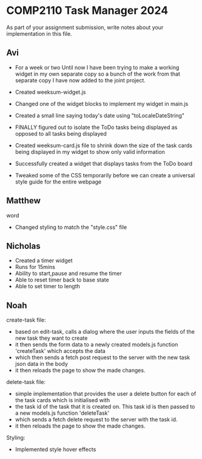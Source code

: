# COMP2110 Task Manager 2024

As part of your assignment submission, write notes about your implementation
in this file.

## Avi
- For a week or two
Until now I have been trying to make a working widget in my own separate copy so a bunch of the work from that separate copy I have now added to the joint project.

- Created weeksum-widget.js
- Changed one of the widget blocks to implement my widget in main.js

- Created a small line saying today's date using "toLocaleDateString"

- FINALLY figured out to isolate the ToDo tasks being displayed as opposed to all tasks being displayed

- Created weeksum-card.js file to shrink down the size of the task cards being displayed in my widget to show only valid information

- Successfully created a widget that displays tasks from the ToDo board

- Tweaked some of the CSS temporarily before we can create a universal style guide for the entire webpage

## Matthew
word
- Changed styling to match the "style.css" file

## Nicholas
- Created a timer widget
- Runs for 15mins
- Ability to start,pause and resume the timer
- Able to reset timer back to base state
- Able to set timer to length

## Noah
create-task file:
- based on edit-task, calls a dialog where the user inputs the fields of the new task they want to create
- it then sends the form data to a newly created models.js function 'createTask' which accepts the data
- which then sends a fetch post request to the server with the new task json data in the body
- it then reloads the page to show the made changes.

delete-task file:
- simple implementation that provides the user a delete button for each of the task cards which is initialised with
- the task id of the task that it is created on. This task id is then passed to a new models.js function 'deleteTask'
- which sends a fetch delete request to the server with the task id.
- it then reloads the page to show the made changes.

Styling:
- Implemented style hover effects
